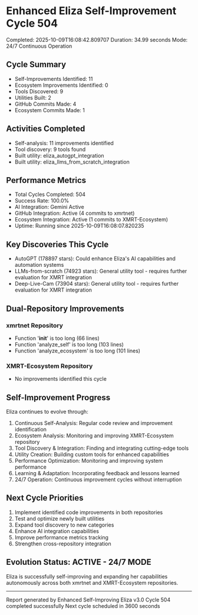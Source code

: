 # Enhanced Eliza Self-Improvement Cycle 504
Completed: 2025-10-09T16:08:42.809707
Duration: 34.99 seconds
Mode: 24/7 Continuous Operation

## Cycle Summary
- Self-Improvements Identified: 11
- Ecosystem Improvements Identified: 0
- Tools Discovered: 9
- Utilities Built: 2
- GitHub Commits Made: 4
- Ecosystem Commits Made: 1

## Activities Completed
- Self-analysis: 11 improvements identified
- Tool discovery: 9 tools found
- Built utility: eliza_autogpt_integration
- Built utility: eliza_llms_from_scratch_integration

## Performance Metrics
- Total Cycles Completed: 504
- Success Rate: 100.0%
- AI Integration: Gemini Active
- GitHub Integration: Active (4 commits to xmrtnet)
- Ecosystem Integration: Active (1 commits to XMRT-Ecosystem)
- Uptime: Running since 2025-10-09T16:08:07.820235

## Key Discoveries This Cycle
- AutoGPT (178897 stars): Could enhance Eliza's AI capabilities and automation systems
- LLMs-from-scratch (74923 stars): General utility tool - requires further evaluation for XMRT integration
- Deep-Live-Cam (73904 stars): General utility tool - requires further evaluation for XMRT integration

## Dual-Repository Improvements
### xmrtnet Repository
- Function '__init__' is too long (66 lines)
- Function 'analyze_self' is too long (103 lines)
- Function 'analyze_ecosystem' is too long (101 lines)

### XMRT-Ecosystem Repository
- No improvements identified this cycle

## Self-Improvement Progress
Eliza continues to evolve through:
1. Continuous Self-Analysis: Regular code review and improvement identification
2. Ecosystem Analysis: Monitoring and improving XMRT-Ecosystem repository
3. Tool Discovery & Integration: Finding and integrating cutting-edge tools
4. Utility Creation: Building custom tools for enhanced capabilities
5. Performance Optimization: Monitoring and improving system performance
6. Learning & Adaptation: Incorporating feedback and lessons learned
7. 24/7 Operation: Continuous improvement cycles without interruption

## Next Cycle Priorities
1. Implement identified code improvements in both repositories
2. Test and optimize newly built utilities
3. Expand tool discovery to new categories
4. Enhance AI integration capabilities
5. Improve performance metrics tracking
6. Strengthen cross-repository integration

## Evolution Status: ACTIVE - 24/7 MODE
Eliza is successfully self-improving and expanding her capabilities autonomously
across both xmrtnet and XMRT-Ecosystem repositories.

---
Report generated by Enhanced Self-Improving Eliza v3.0
Cycle 504 completed successfully
Next cycle scheduled in 3600 seconds
